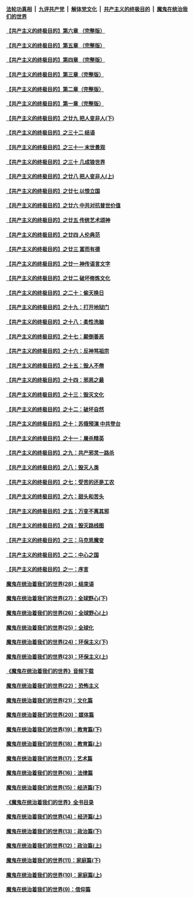 ####  [法轮功真相](../../../../basic/blob/master/README.md?t=04061431) &nbsp;|&nbsp; [九评共产党](../../../../9ping.md/blob/master/README.md?t=04061431) &nbsp;|&nbsp; [解体党文化](../../../../jtdwh.md/blob/master/README.md?t=04061431)  &nbsp;|&nbsp; [共产主义的终极目的](../../../../gczydzjmd.md/blob/master/README.md?t=04061431) &nbsp;|&nbsp; [魔鬼在统治我们的世界](../../../../mgztzwmdsj.md/blob/master/README.md?t=04061431) 

#### [【共产主义的终极目的】第六章 （完整版）](../pages/nsc422/n11428913.md?t=04061431) 

#### [【共产主义的终极目的】第五章 （完整版）](../pages/nsc422/n11428912.md?t=04061431) 

#### [【共产主义的终极目的】第四章 （完整版）](../pages/nsc422/n11428907.md?t=04061431) 

#### [【共产主义的终极目的】第三章（完整版）](../pages/nsc422/n11428848.md?t=04061431) 

#### [【共产主义的终极目的】第二章（完整版）](../pages/nsc422/n11428831.md?t=04061431) 

#### [【共产主义的终极目的】第一章（完整版）](../pages/nsc422/n11417651.md?t=04061431) 

#### [【共产主义的终极目的】之廿九 把人变非人(下)](../pages/nsc422/n11344140.md?t=04061431) 

#### [【共产主义的终极目的】之三十二 结语](../pages/nsc422/n11360535.md?t=04061431) 

#### [【共产主义的终极目的】之三十一 末世景观](../pages/nsc422/n11351129.md?t=04061431) 

#### [【共产主义的终极目的】之三十 几成狼世界](../pages/nsc422/n11348280.md?t=04061431) 

#### [【共产主义的终极目的】之廿八 把人变非人(上)](../pages/nsc422/n11340492.md?t=04061431) 

#### [【共产主义的终极目的】之廿七 以恨立国](../pages/nsc422/n11336944.md?t=04061431) 

#### [【共产主义的终极目的】之廿六 中共对抗普世价值](../pages/nsc422/n11324785.md?t=04061431) 

#### [【共产主义的终极目的】之廿五 传统艺术颂神](../pages/nsc422/n11296396.md?t=04061431) 

#### [【共产主义的终极目的】之廿四 人伦典范](../pages/nsc422/n11296397.md?t=04061431) 

#### [【共产主义的终极目的】之廿三 富而有德](../pages/nsc422/n11283598.md?t=04061431) 

#### [【共产主义的终极目的】之廿一 神传语言文字](../pages/nsc422/n11263265.md?t=04061431) 

#### [【共产主义的终极目的】之廿二 破坏修炼文化](../pages/nsc422/n11245728.md?t=04061431) 

#### [【共产主义的终极目的】之二十：偷天换日](../pages/nsc422/n11238846.md?t=04061431) 

#### [【共产主义的终极目的】之十九：打开地狱门](../pages/nsc422/n11206376.md?t=04061431) 

#### [【共产主义的终极目的】之十八：柔性洗脑](../pages/nsc422/n11199994.md?t=04061431) 

#### [【共产主义的终极目的】之十七：颠倒善恶](../pages/nsc422/n11179782.md?t=04061431) 

#### [【共产主义的终极目的】之十六：反神骂祖宗](../pages/nsc422/n11166798.md?t=04061431) 

#### [【共产主义的终极目的】之十五：毁人不倦](../pages/nsc422/n11166792.md?t=04061431) 

#### [【共产主义的终极目的】之十四：邪恶之最](../pages/nsc422/n11150249.md?t=04061431) 

#### [【共产主义的终极目的】之十三：毁灭文化](../pages/nsc422/n11135227.md?t=04061431) 

#### [【共产主义的终极目的】之十二：破坏自然](../pages/nsc422/n11135214.md?t=04061431) 

#### [【共产主义的终极目的】之十：苏俄预演 中共登台](../pages/nsc422/n11118424.md?t=04061431) 

#### [【共产主义的终极目的】之十一：屠杀精英](../pages/nsc422/n11118442.md?t=04061431) 

#### [【共产主义的终极目的】之九：共产邪灵一路杀](../pages/nsc422/n11114139.md?t=04061431) 

#### [【共产主义的终极目的】之八：毁灭人类](../pages/nsc422/n11108503.md?t=04061431) 

#### [【共产主义的终极目的】之七：受苦的还是工农](../pages/nsc422/n11101809.md?t=04061431) 

#### [【共产主义的终极目的】之六：甜头和苦头](../pages/nsc422/n11096971.md?t=04061431) 

#### [【共产主义的终极目的】之五：万变不离其邪](../pages/nsc422/n11091285.md?t=04061431) 

#### [【共产主义的终极目的】之四：毁灭路线图](../pages/nsc422/n11086284.md?t=04061431) 

#### [【共产主义的终极目的】之三：马克思魔变](../pages/nsc422/n11061941.md?t=04061431) 

#### [【共产主义的终极目的】之二：中心之国](../pages/nsc422/n11047728.md?t=04061431) 

#### [【共产主义的终极目的】之一：序言](../pages/nsc422/n11086077.md?t=04061431) 

#### [魔鬼在统治着我们的世界(28)：结束语](../pages/nsc422/n10936246.md?t=04061431) 

#### [魔鬼在统治着我们的世界(27)：全球野心(下)](../pages/nsc422/n10928319.md?t=04061431) 

#### [魔鬼在统治着我们的世界(26)：全球野心(上)](../pages/nsc422/n10900318.md?t=04061431) 

#### [魔鬼在统治着我们的世界(25)：全球化](../pages/nsc422/n10788205.md?t=04061431) 

#### [魔鬼在统治着我们的世界(24)：环保主义(下)](../pages/nsc422/n10695307.md?t=04061431) 

#### [魔鬼在统治着我们的世界(23)：环保主义(上)](../pages/nsc422/n10688613.md?t=04061431) 

#### [《魔鬼在统治着我们的世界》音频下载](../pages/nsc422/n10635553.md?t=04061431) 

#### [魔鬼在统治着我们的世界(22)：恐怖主义](../pages/nsc422/n10614727.md?t=04061431) 

#### [魔鬼在统治着我们的世界(21)：文化篇](../pages/nsc422/n10597706.md?t=04061431) 

#### [魔鬼在统治着我们的世界(20)：媒体篇](../pages/nsc422/n10586579.md?t=04061431) 

#### [魔鬼在统治着我们的世界(19)：教育篇(下)](../pages/nsc422/n10564808.md?t=04061431) 

#### [魔鬼在统治着我们的世界(18)：教育篇(上)](../pages/nsc422/n10526970.md?t=04061431) 

#### [魔鬼在统治着我们的世界(17)：艺术篇](../pages/nsc422/n10499093.md?t=04061431) 

#### [魔鬼在统治着我们的世界(16)：法律篇](../pages/nsc422/n10485969.md?t=04061431) 

#### [魔鬼在统治着我们的世界(15)：经济篇(下)](../pages/nsc422/n10469975.md?t=04061431) 

#### [《魔鬼在统治着我们的世界》全书目录](../pages/nsc422/n10464261.md?t=04061431) 

#### [魔鬼在统治着我们的世界(14)：经济篇(上)](../pages/nsc422/n10457370.md?t=04061431) 

#### [魔鬼在统治着我们的世界(13)：政治篇(下)](../pages/nsc422/n10448270.md?t=04061431) 

#### [魔鬼在统治着我们的世界(12)：政治篇(上)](../pages/nsc422/n10444576.md?t=04061431) 

#### [魔鬼在统治着我们的世界(11)：家庭篇(下)](../pages/nsc422/n10440961.md?t=04061431) 

#### [魔鬼在统治着我们的世界(10)：家庭篇(上)](../pages/nsc422/n10435448.md?t=04061431) 

#### [魔鬼在统治着我们的世界(9)：信仰篇](../pages/nsc422/n10432159.md?t=04061431) 

